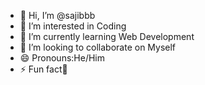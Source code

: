 - 👋 Hi, I’m @sajibbb
- 👀 I’m interested in Coding
- 🌱 I’m currently learning Web Development
- 💞️ I’m looking to collaborate on Myself
- 😄 Pronouns:He/Him
- ⚡ Fun fact🏈 

<!---
sajibbb/sajibbb is a ✨ special ✨ repository because its `README.md` (this file) appears on your GitHub profile.
You can click the Preview link to take a look at your changes.
--->

